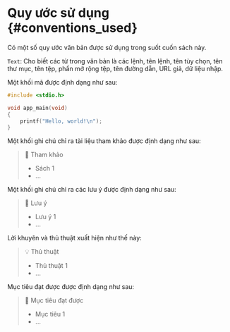 # Quy ước sử dụng {#conventions_used}

Có một số quy ước văn bản được sử dụng trong suốt cuốn sách này.

`Text`: Cho biết các từ trong văn bản là các lệnh, tên lệnh, tên tùy chọn, tên thư mục, tên tệp, phần mở rộng tệp, tên đường dẫn, URL giả, dữ liệu nhập.

Một khối mã được định dạng như sau:

``` c
#include <stdio.h>

void app_main(void)
{
    printf("Hello, world!\n");
}
```

Một khối ghi chú chỉ ra tài liệu tham khảo được định dạng như sau:

> 📕 Tham khảo
>
> - Sách 1
> - ...

Một khối ghi chú chỉ ra các lưu ý được định dạng như sau:

> 📝 Lưu ý
> 
> - Lưu ý 1
> - ...

Lời khuyên và thủ thuật xuất hiện như thế này:

> 💡 Thủ thuật
>
> - Thủ thuật 1
> - ...

Mục tiêu đạt được được định dạng như sau:

> 🎯 Mục tiêu đạt được
>
> - Mục tiêu 1
> - ...